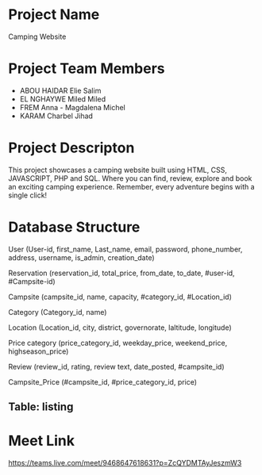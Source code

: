 # Project Name
Camping Website

# Project Team Members
* ABOU HAIDAR Elie Salim
* EL NGHAYWE Miled Miled
* FREM Anna - Magdalena Michel
* KARAM Charbel Jihad 

# Project Descripton
This project showcases a camping website built using HTML, CSS, JAVASCRIPT, PHP and SQL. 
Where you can find, review, explore and book an exciting camping experience. 
Remember, every adventure begins with a single click!  


# Database Structure
User (User-id, first_name, Last_name, email, password, phone_number, address, username, is_admin, creation_date)

Reservation (reservation_id, total_price, from_date, to_date, #user-id, #Campsite-id)

Campsite (campsite_id, name, capacity, #category_id, #Location_id)

Category (Category_id, name)

Location (Location_id, city, district, governorate, laltitude, longitude)

Price category (price_category_id, weekday_price, weekend_price, highseason_price)

Review (review_id, rating, review text, date_posted, #campsite_id)

Campsite_Price (#campsite_id, #price_category_id, price)

## Table: listing



# Meet Link
https://teams.live.com/meet/9468647618631?p=ZcQYDMTAyJeszmW3 
